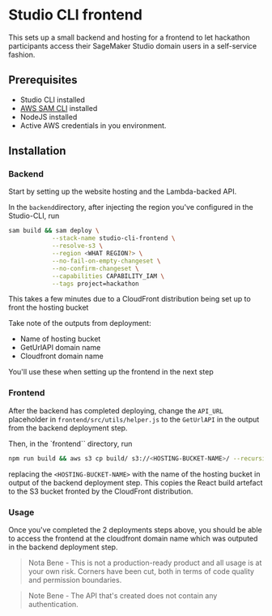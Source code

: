 # Studio CLI frontend

This sets up a small backend and hosting for a frontend to let hackathon participants access their SageMaker Studio domain users in a self-service fashion.

## Prerequisites

- Studio CLI installed
- [AWS SAM CLI](https://docs.aws.amazon.com/serverless-application-model/latest/developerguide/install-sam-cli.html) installed
- NodeJS installed
- Active AWS credentials in you environment.

## Installation

### Backend

Start by setting up the website hosting and the Lambda-backed API.

In the `backend`directory, after injecting the region you've configured in the Studio-CLI, run

```bash
sam build && sam deploy \
            --stack-name studio-cli-frontend \
            --resolve-s3 \
            --region <WHAT REGION?> \
            --no-fail-on-empty-changeset \
            --no-confirm-changeset \
            --capabilities CAPABILITY_IAM \
            --tags project=hackathon
```

This takes a few minutes due to a CloudFront distribution being set up to front the hosting bucket

Take note of the outputs from deployment:

- Name of hosting bucket
- GetUrlAPI domain name
- Cloudfront domain name

You'll use these when setting up the frontend in the next step

### Frontend

After the backend has completed deploying, change the `API_URL` placeholder in `frontend/src/utils/helper.js` to the `GetUrlAPI` in the output from the backend deployment step.

Then, in the `frontend`` directory, run

```bash
npm run build && aws s3 cp build/ s3://<HOSTING-BUCKET-NAME>/ --recursive
```

replacing the `<HOSTING-BUCKET-NAME>` with the name of the hosting bucket in output of the backend deployment step. This copies the React build artefact to the S3 bucket fronted by the CloudFront distribution.

### Usage

Once you've completed the 2 deployments steps above, you should be able to access the frontend at the cloudfront domain name which was outputed in the backend deployment step.

> Nota Bene - This is not a production-ready product and all usage is at your own risk. Corners have been cut, both in terms of code quality and permission boundaries.

> Note Bene - The API that's created does not contain any authentication.
